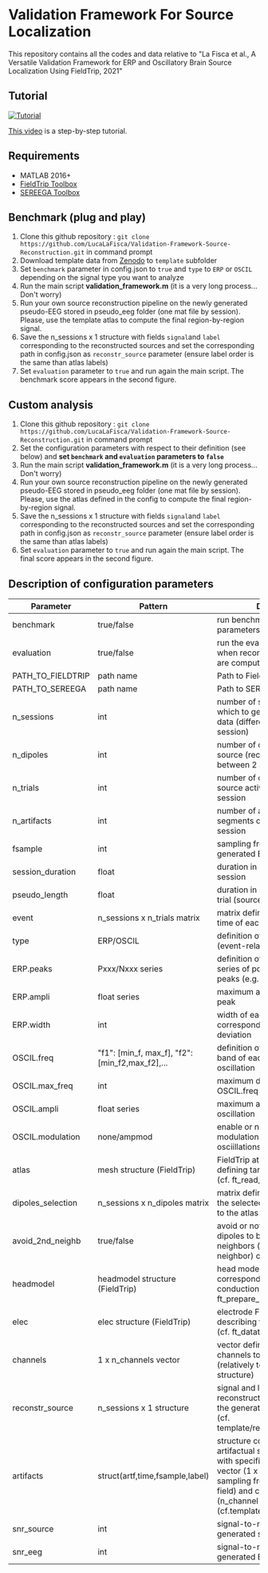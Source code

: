 # Validation Framework For Source Localization
 This repository contains all the codes and data relative to "La Fisca et al.,  A Versatile Validation Framework for ERP and Oscillatory Brain Source Localization Using FieldTrip, 2021"
 
 ## Tutorial
 [![Tutorial](https://github.com/numediart/ValidEEG/blob/main/tutorial.jpg?raw=true)](https://youtu.be/4r1qFZoCp7A)

 [This video](https://youtu.be/4r1qFZoCp7A) is a step-by-step tutorial.
 
 ## Requirements
 * MATLAB 2016+
 * [FieldTrip Toolbox](https://www.fieldtriptoolbox.org/download.php)
 * [SEREEGA Toolbox](https://github.com/lrkrol/SEREEGA)
 
 ## Benchmark (plug and play)
 1. Clone this github repository : `git clone https://github.com/LucaLaFisca/Validation-Framework-Source-Reconstruction.git` in command prompt
 2. Download template data from [Zenodo](https://zenodo.org/record/4449634#.YAma5-hKhPY) to `template` subfolder
 3. Set `benchmark` parameter in config.json to `true` and `type` to `ERP` or `OSCIL` depending on the signal type you want to analyze
 4. Run the main script **validation_framework.m** (it is a very long process... Don't worry)
 5. Run your own source reconstruction pipeline on the newly generated pseudo-EEG stored in pseudo_eeg folder (one mat file by session). Please, use the template atlas to compute the final region-by-region signal.
 6. Save the n_sessions x 1 structure with fields `signal`and `label` corresponding to the reconstructed sources and set the corresponding path in config.json as `reconstr_source` parameter (ensure label order is the same than atlas labels)
 7. Set `evaluation` parameter to `true` and run again the main script. The benchmark score appears in the second figure. 
 
## Custom analysis
1. Clone this github repository : `git clone https://github.com/LucaLaFisca/Validation-Framework-Source-Reconstruction.git` in command prompt
2. Set the configuration parameters with respect to their definition (see below) and **set `benchmark` and `evaluation` parameters to `false`**
3. Run the main script **validation_framework.m** (it is a very long process... Don't worry)
4. Run your own source reconstruction pipeline on the newly generated pseudo-EEG stored in pseudo_eeg folder (one mat file by session). Please, use the atlas defined in the config to compute the final region-by-region signal.
5. Save the n_sessions x 1 structure with fields `signal`and `label` corresponding to the reconstructed sources and set the corresponding path in config.json as `reconstr_source` parameter (ensure label order is the same than atlas labels)
6. Set `evaluation` parameter to `true` and run again the main script. The final score appears in the second figure. 

## Description of configuration parameters
Parameter | Pattern | Definition
--- | --- | --- 
benchmark | true/false | run benchmark (template parameters) 
evaluation | true/false | run the evaluation (set to true when reconstructed sources are computed) 
PATH_TO_FIELDTRIP | path name | Path to FieldTrip toolbox 
PATH_TO_SEREEGA | path name | Path to SEREEGA toolbox 
n_sessions | int | number of sessions over which to generate pseudo-data (different dipoles for each session)
n_dipoles | int | number of dipoles defined as source (recommended between 2 and 5)
n_trials | int | number of occurences of source activation within one session
n_artifacts | int | number of artifactual segments occuring within one session
fsample | int | sampling frequency of generated EEG
session_duration | float | duration in minutes of each session
pseudo_length | float | duration in seconds of each trial (source activation)
event | n_sessions x n_trials matrix | matrix defining the starting time of each trial
type | ERP/OSCIL | definition of source signal type (event-related or oscillatory)
ERP.peaks | Pxxx/Nxxx series | definition of ERP peaks as series of positive/negative peaks (e.g. P100,N200,P300)
ERP.ampli | float series | maximum amplitude of each peak
ERP.width | int | width of each peak corresponding to 6 standard deviation
OSCIL.freq | "f1": [min_f, max_f], "f2": [min_f2,max_f2],... | definition of the frequency band of each desired oscillation
OSCIL.max_freq | int | maximum default frequency if OSCIL.freq is not defined 
OSCIL.ampli | float series | maximum amplitude of each oscillation
OSCIL.modulation | none/ampmod | enable or not amplitude modulation of the predefined osciillations 
atlas | mesh structure (FieldTrip) | FieldTrip atlas structure defining targeted brain regions (cf. ft_read_atlas)
dipoles_selection | n_sessions x n_dipoles matrix | matrix defining the index of the selected dipoles (relatively to the atlas structure) 
avoid_2nd_neighb | true/false | avoid or not the selected dipoles to be second neighbors (i.e., neighbor of neighbor) of each other
headmodel | headmodel structure (FieldTrip) | head model FieldTrip structure corresponding to the volume conduction model (cf. ft_prepare_headmodel)
elec | elec structure (FieldTrip) | electrode FieldTrip structure describing the EEG sensors (cf. ft_datatype_sens)
channels | 1 x n_channels vector | vector defining which channels to work with (relatively to the elec structure)
reconstr_source | n_sessions x 1 structure | signal and label of the reconstructed sources from the generated pseudo-EEG (cf. template/reconstr_source.mat)
artifacts | struct(artf,time,fsample,label) | structure containing the artifactual segments (artf field) with specific longest time vector (1 x n_sample), sampling frequency (fsample field) and channel labels (n_channel x 1 cell) (cf.template/artf_template.mat)
snr_source | int | signal-to-noise ratio of generated source signal 
snr_eeg | int | signal-to-noise ratio of generated EEG signal 
